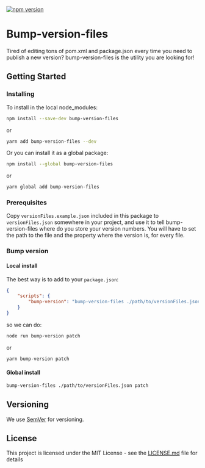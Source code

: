 [![npm version](https://badge.fury.io/js/bump-version-files.svg)](https://badge.fury.io/js/bump-version-files)

# Bump-version-files

Tired of editing tons of pom.xml and package.json every time you need to publish a new version? bump-version-files is the utility you are looking for!

## Getting Started

### Installing

To install in the local node_modules:
```sh
npm install --save-dev bump-version-files
```
or
```sh
yarn add bump-version-files --dev
```

Or you can install it as a global package:
```sh
npm install --global bump-version-files
```
or
```sh
yarn global add bump-version-files
```

### Prerequisites

Copy `versionFiles.example.json` included in this package to `versionFiles.json` somewhere in your project, and use it to tell bump-version-files where do you store your version numbers.
You will have to set the path to the file and the property where the version is, for every file.


### Bump version

#### Local install

The best way is to add to your `package.json`:
```json
{
	"scripts": {
		"bump-version": "bump-version-files ./path/to/versionFiles.json"
	}
}
```

so we can do:
```sh
node run bump-version patch
```

or
```sh
yarn bump-version patch
```

#### Global install

```sh
bump-version-files ./path/to/versionFiles.json patch
```

## Versioning

We use [SemVer](http://semver.org/) for versioning.

## License

This project is licensed under the MIT License - see the [LICENSE.md](LICENSE.md) file for details
